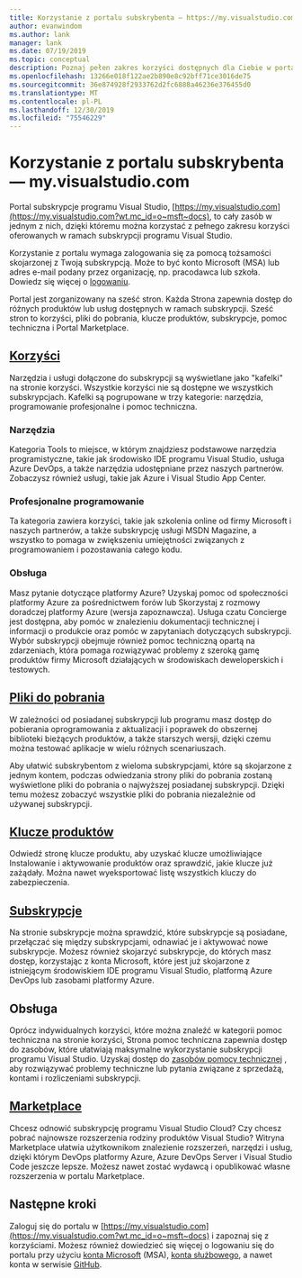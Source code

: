 ```yaml
---
title: Korzystanie z portalu subskrybenta — https://my.visualstudio.com | Microsoft Docs
author: evanwindom
ms.author: lank
manager: lank
ms.date: 07/19/2019
ms.topic: conceptual
description: Poznaj pełen zakres korzyści dostępnych dla Ciebie w portalu subskrypcji programu Visual Studio
ms.openlocfilehash: 13266e018f122ae2b890e8c92bff71ce3016de75
ms.sourcegitcommit: 36e874928f2933762d2fc6888a46236e376455d0
ms.translationtype: MT
ms.contentlocale: pl-PL
ms.lasthandoff: 12/30/2019
ms.locfileid: "75546229"
---
```

# <a name="using-the-subscriber-portal---myvisualstudiocom"></a>Korzystanie z portalu subskrybenta — my.visualstudio.com

Portal subskrypcje programu Visual Studio, [https://my.visualstudio.com](https://my.visualstudio.com?wt.mc_id=o~msft~docs), to cały zasób w jednym z nich, dzięki któremu można korzystać z pełnego zakresu korzyści oferowanych w ramach subskrypcji programu Visual Studio.

Korzystanie z portalu wymaga zalogowania się za pomocą tożsamości skojarzonej z Twoją subskrypcją.  Może to być konto Microsoft (MSA) lub adres e-mail podany przez organizację, np. pracodawca lub szkoła.  Dowiedz się więcej o [logowaniu](signing-in.md).

Portal jest zorganizowany na sześć stron.  Każda Strona zapewnia dostęp do różnych produktów lub usług dostępnych w ramach subskrypcji.  Sześć stron to korzyści, pliki do pobrania, klucze produktów, subskrypcje, pomoc techniczna i Portal Marketplace.

## <a name="benefitshttpsmyvisualstudiocombenefitswtmc_idomsftdocs"></a>[Korzyści](https://my.visualstudio.com/benefits?wt.mc_id=o~msft~docs)
Narzędzia i usługi dołączone do subskrypcji są wyświetlane jako "kafelki" na stronie korzyści.  Wszystkie korzyści nie są dostępne we wszystkich subskrypcjach. Kafelki są pogrupowane w trzy kategorie: narzędzia, programowanie profesjonalne i pomoc techniczna.  

### <a name="tools"></a>Narzędzia
Kategoria Tools to miejsce, w którym znajdziesz podstawowe narzędzia programistyczne, takie jak środowisko IDE programu Visual Studio, usługa Azure DevOps, a także narzędzia udostępniane przez naszych partnerów.  Zobaczysz również usługi, takie jak Azure i Visual Studio App Center.

### <a name="professional-development"></a>Profesjonalne programowanie
Ta kategoria zawiera korzyści, takie jak szkolenia online od firmy Microsoft i naszych partnerów, a także subskrypcję usługi MSDN Magazine, a wszystko to pomaga w zwiększeniu umiejętności związanych z programowaniem i pozostawania całego kodu.

### <a name="support"></a>Obsługa
Masz pytanie dotyczące platformy Azure?  Uzyskaj pomoc od społeczności platformy Azure za pośrednictwem forów lub Skorzystaj z rozmowy doradczej platformy Azure (wersja zapoznawcza).  Usługa czatu Concierge jest dostępna, aby pomóc w znalezieniu dokumentacji technicznej i informacji o produkcie oraz pomóc w zapytaniach dotyczących subskrypcji.  Wybór subskrypcji obejmuje również pomoc techniczną opartą na zdarzeniach, która pomaga rozwiązywać problemy z szeroką gamę produktów firmy Microsoft działających w środowiskach deweloperskich i testowych.

## <a name="downloadshttpsmyvisualstudiocomdownloadswtmc_idomsftdocs"></a>[Pliki do pobrania](https://my.visualstudio.com/downloads?wt.mc_id=o~msft~docs)
W zależności od posiadanej subskrypcji lub programu masz dostęp do pobierania oprogramowania z aktualizacji i poprawek do obszernej biblioteki bieżących produktów, a także starszych wersji, dzięki czemu można testować aplikacje w wielu różnych scenariuszach.

Aby ułatwić subskrybentom z wieloma subskrypcjami, które są skojarzone z jednym kontem, podczas odwiedzania strony pliki do pobrania zostaną wyświetlone pliki do pobrania o najwyższej posiadanej subskrypcji.  Dzięki temu możesz zobaczyć wszystkie pliki do pobrania niezależnie od używanej subskrypcji.

## <a name="product-keyshttpsmyvisualstudiocomproductkeyswtmc_idomsftdocs"></a>[Klucze produktów](https://my.visualstudio.com/productkeys?wt.mc_id=o~msft~docs)
Odwiedź stronę klucze produktu, aby uzyskać klucze umożliwiające Instalowanie i aktywowanie produktów oraz sprawdzić, jakie klucze już zażądały.  Można nawet wyeksportować listę wszystkich kluczy do zabezpieczenia.

## <a name="subscriptionshttpsmyvisualstudiocomsubscriptionswtmc_idomsftdocs"></a>[Subskrypcje](https://my.visualstudio.com/subscriptions?wt.mc_id=o~msft~docs)
Na stronie subskrypcje można sprawdzić, które subskrypcje są posiadane, przełączać się między subskrypcjami, odnawiać je i aktywować nowe subskrypcje. Możesz również skojarzyć subskrypcje, do których masz dostęp, korzystając z konta Microsoft, które jest już skojarzone z istniejącym środowiskiem IDE programu Visual Studio, platformą Azure DevOps lub zasobami platformy Azure.

## <a name="support"></a>Obsługa

Oprócz indywidualnych korzyści, które można znaleźć w kategorii pomoc techniczna na stronie korzyści, Strona pomoc techniczna zapewnia dostęp do zasobów, które ułatwiają maksymalne wykorzystanie subskrypcji programu Visual Studio. Uzyskaj dostęp do [zasobów pomocy technicznej](https://visualstudio.microsoft.com/subscriptions/support/) , aby rozwiązywać problemy techniczne lub pytania związane z sprzedażą, kontami i rozliczeniami subskrypcji.

## <a name="marketplacehttpsmarketplacevisualstudiocom"></a>[Marketplace](https://marketplace.visualstudio.com/)

Chcesz odnowić subskrypcję programu Visual Studio Cloud?  Czy chcesz pobrać najnowsze rozszerzenia rodziny produktów Visual Studio?  Witryna Marketplace ułatwia użytkownikom znalezienie rozszerzeń, narzędzi i usług, dzięki którym DevOps platformy Azure, Azure DevOps Server i Visual Studio Code jeszcze lepsze. Możesz nawet zostać wydawcą i opublikować własne rozszerzenia w portalu Marketplace.

## <a name="next-steps"></a>Następne kroki
Zaloguj się do portalu w [https://my.visualstudio.com](https://my.visualstudio.com?wt.mc_id=o~msft~docs) i zapoznaj się z korzyściami.  Możesz również dowiedzieć się więcej o logowaniu się do portalu przy użyciu [konta Microsoft](sign-in-msa.md) (MSA), [konta służbowego](sign-in-work.md), a nawet konta w serwisie [GitHub](sign-in-github.md). 